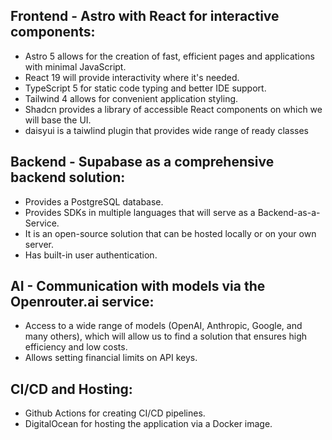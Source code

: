 ## Frontend - Astro with React for interactive components:
- Astro 5 allows for the creation of fast, efficient pages and applications with minimal JavaScript.
- React 19 will provide interactivity where it's needed.
- TypeScript 5 for static code typing and better IDE support.
- Tailwind 4 allows for convenient application styling.
- Shadcn provides a library of accessible React components on which we will base the UI.
- daisyui is a taiwlind plugin that provides wide range of ready classes

## Backend - Supabase as a comprehensive backend solution:
- Provides a PostgreSQL database.
- Provides SDKs in multiple languages that will serve as a Backend-as-a-Service.
- It is an open-source solution that can be hosted locally or on your own server.
- Has built-in user authentication.

## AI - Communication with models via the Openrouter.ai service:
- Access to a wide range of models (OpenAI, Anthropic, Google, and many others), which will allow us to find a solution that ensures high efficiency and low costs.
- Allows setting financial limits on API keys.

## CI/CD and Hosting:
- Github Actions for creating CI/CD pipelines.
- DigitalOcean for hosting the application via a Docker image.